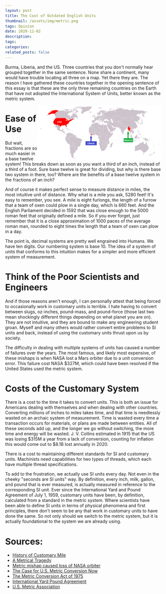```yaml
---
layout: post
title: The Cost of Outdated English Units
thumbnail: /assets/img/metric.png
tags: Opinion
date: 2020-11-02
description:
tags:
categories:
related_posts: false
---
```


Burma, Liberia, and the US. Three countries that you don't normally hear grouped together in the same sentence. None share a continent, many would have trouble locating all three on a map. Yet there they are. The reason I have gathered these countries together in the opening sentence of this essay is that these are the only three remaining countries on the Earth that have not adopted the International System of Units, better known as the metric system.

<img src="/assets/img/metric.png" alt="English Unit Countries" style="float:right;width:400px"/>

# Ease of Use 
But wait, fractions are so much easier in a base twelve system! This breaks down as soon as you want a third of an inch, instead of a third of a foot. Sure base twelve is great for dividing, but why is there base two system in there, too? Where are the benefits of a base twelve system in the fractions of an inch? 

And of course it makes perfect sense to measure distance in miles, the most intuitive unit of distance. Why what is a mile you ask, 5280 feet! It's easy to remember, you see. A mile is eight furlongs, the length of a furrow that a team of oxen could plow in a single day, which is 660 feet. And the English Parliament decided in 1592 that was close enough to the 5000 roman feet that originally defined a mile. So if you ever forget, just remember that it is a close approximation of 1000 paces of the average roman man, rounded to eight times the length that a team of oxen can plow in a day. 

The point is, decimal systems are pretty well engrained into Humans. We have ten digits. Our numbering system is base 10. The idea of a system of units that conforms to this intuition makes for a simpler and more efficient system of measurement. 

# Think of the Poor Scientists and Engineers

And if those reasons aren't enough, I can personally attest that being forced to occasionally work in customary units is terrible. I hate having to convert between slugs, oz-inches, pound-mass, and pound-force (those last two mean shockingly different things depending on what planet you are on). They are not intuitive, and they are bound to make any engineering student groan. Myself and many others would rather convert entire problems to SI units and back, instead of using the customary units thrust upon us by society. 

The difficulty in dealing with multiple systems of units has caused a number of failures over the years. The most famous, and likely most expensive, of these mishaps is when NASA lost a Mars orbiter due to a unit conversion error. This failure cost NASA $327M, which could have been resolved if the United States used the metric system.

# Costs of the Customary System

There is a cost to the time it takes to convert units. This is both an issue for Americans dealing with themselves and when dealing with other countries. Converting millions of inches to miles takes time, and that time is needlessly wasted on an archaic system of measurement. Time is wasted every time a transaction occurs for materials, or plans are made between entities. All of these seconds add up, and the longer we go without switching, the more time and energy will be wasted. J. V. Collins estimated in 1915 that the US was losing $315M a year from a lack of conversion, counting for inflation this would come out to $8.1B lost annually in 2020. 

There is a cost to maintaining different standards for SI and customary units. Machinists need capabilities for two types of threads, which each have multiple thread specifications.

To add to the frustration, we actually use SI units every day. Not even in the cheeky "seconds are SI units" way. By definition, every inch, milk, gallon, and pound that is ever measured, is actually measured in reference to the corresponding SI unit. Ever since the International Yard and Pound Agreement of July 1, 1959, customary units have been, by definition, calculated from a standard in the metric system. Where scientists have been able to define SI units in terms of physical phenomena and first principles, there don't seem to be any that work in customary units to have done the same. So not only should we switch to the metric system, but it is actually foundational to the system we are already using. 

# Sources:

- [History of Customary Mile](https://www.rd.com/article/why-5280-feet-in-mile/)
- [A Metrical Tragedy](https://todayinsci.com/Events/Measurement/AMetricalTragedy.htm)
- [Metric mishap caused loss of NASA orbiter](https://everydayastronaut.com/mars-climate-orbiter/)
- [The Case for U.S. Metric Conversion Now](https://www.edweek.org/ew/articles/1992/12/09/14phelps.h12.html)
- [The Metric Conversion Act of 1975](https://usma.org/laws-and-bills/metric-conversion-act-of-1975)
- [International Yard Pound Agreement](https://units.fandom.com/wiki/International_yard)
- [U.S. Metric Association](https://usma.org/#information-about)